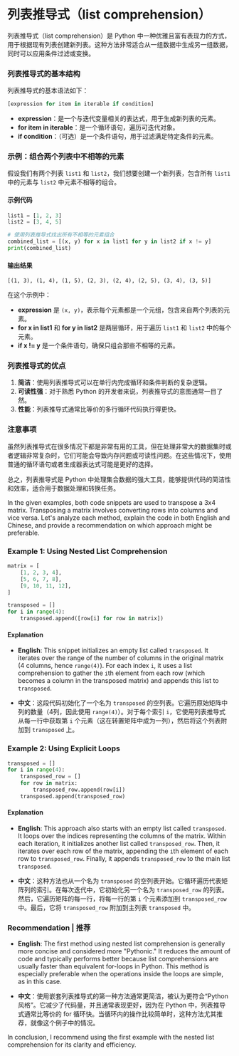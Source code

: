 # 列表推导式（list comprehension）

列表推导式（list comprehension）是 Python 中一种优雅且富有表现力的方式，用于根据现有列表创建新列表。这种方法非常适合从一组数据中生成另一组数据，同时可以应用条件过滤或变换。

### 列表推导式的基本结构

列表推导式的基本语法如下：

```python
[expression for item in iterable if condition]
```

- **expression**：是一个与迭代变量相关的表达式，用于生成新列表的元素。
- **for item in iterable**：是一个循环语句，遍历可迭代对象。
- **if condition**：（可选）是一个条件语句，用于过滤满足特定条件的元素。

### 示例：组合两个列表中不相等的元素

假设我们有两个列表 `list1` 和 `list2`，我们想要创建一个新列表，包含所有 `list1` 中的元素与 `list2` 中元素不相等的组合。

#### 示例代码

```python
list1 = [1, 2, 3]
list2 = [3, 4, 5]

# 使用列表推导式找出所有不相等的元素组合
combined_list = [(x, y) for x in list1 for y in list2 if x != y]
print(combined_list)
```

#### 输出结果

```
[(1, 3), (1, 4), (1, 5), (2, 3), (2, 4), (2, 5), (3, 4), (3, 5)]
```

在这个示例中：

- **expression** 是 `(x, y)`，表示每个元素都是一个元组，包含来自两个列表的元素。
- **for x in list1** 和 **for y in list2** 是两层循环，用于遍历 `list1` 和 `list2` 中的每个元素。
- **if x != y** 是一个条件语句，确保只组合那些不相等的元素。

### 列表推导式的优点

1. **简洁**：使用列表推导式可以在单行内完成循环和条件判断的复杂逻辑。
2. **可读性强**：对于熟悉 Python 的开发者来说，列表推导式的意图通常一目了然。
3. **性能**：列表推导式通常比等价的多行循环代码执行得更快。

### 注意事项

虽然列表推导式在很多情况下都是非常有用的工具，但在处理非常大的数据集时或者逻辑非常复杂时，它们可能会导致内存问题或可读性问题。在这些情况下，使用普通的循环语句或者生成器表达式可能是更好的选择。

总之，列表推导式是 Python 中处理集合数据的强大工具，能够提供代码的简洁性和效率，适合用于数据处理和转换任务。

In the given examples, both code snippets are used to transpose a 3x4 matrix. Transposing a matrix involves converting rows into columns and vice versa. Let's analyze each method, explain the code in both English and Chinese, and provide a recommendation on which approach might be preferable.

### Example 1: Using Nested List Comprehension

```python
matrix = [
    [1, 2, 3, 4],
    [5, 6, 7, 8],
    [9, 10, 11, 12],
]

transposed = []
for i in range(4):
    transposed.append([row[i] for row in matrix])
```

#### Explanation

- **English**: This snippet initializes an empty list called `transposed`. It iterates over the range of the number of columns in the original matrix (4 columns, hence `range(4)`). For each index `i`, it uses a list comprehension to gather the `i`th element from each row (which becomes a column in the transposed matrix) and appends this list to `transposed`.

- **中文**：这段代码初始化了一个名为 `transposed` 的空列表。它遍历原始矩阵中列的数量（4列，因此使用 `range(4)`）。对于每个索引 `i`，它使用列表推导式从每一行中获取第 `i` 个元素（这在转置矩阵中成为一列），然后将这个列表附加到 `transposed` 上。

### Example 2: Using Explicit Loops

```python
transposed = []
for i in range(4):
    transposed_row = []
    for row in matrix:
        transposed_row.append(row[i])
    transposed.append(transposed_row)
```

#### Explanation

- **English**: This approach also starts with an empty list called `transposed`. It loops over the indices representing the columns of the matrix. Within each iteration, it initializes another list called `transposed_row`. Then, it iterates over each row of the matrix, appending the `i`th element of each row to `transposed_row`. Finally, it appends `transposed_row` to the main list `transposed`.

- **中文**：这种方法也从一个名为 `transposed` 的空列表开始。它循环遍历代表矩阵列的索引。在每次迭代中，它初始化另一个名为 `transposed_row` 的列表。然后，它遍历矩阵的每一行，将每一行的第 `i` 个元素添加到 `transposed_row` 中。最后，它将 `transposed_row` 附加到主列表 `transposed` 中。

### Recommendation | 推荐

- **English**: The first method using nested list comprehension is generally more concise and considered more "Pythonic." It reduces the amount of code and typically performs better because list comprehensions are usually faster than equivalent for-loops in Python. This method is especially preferable when the operations inside the loops are simple, as in this case.

- **中文**：使用嵌套列表推导式的第一种方法通常更简洁，被认为更符合“Python风格”。它减少了代码量，并且通常表现更好，因为在 Python 中，列表推导式通常比等价的 for 循环快。当循环内的操作比较简单时，这种方法尤其推荐，就像这个例子中的情况。

In conclusion, I recommend using the first example with the nested list comprehension for its clarity and efficiency.

